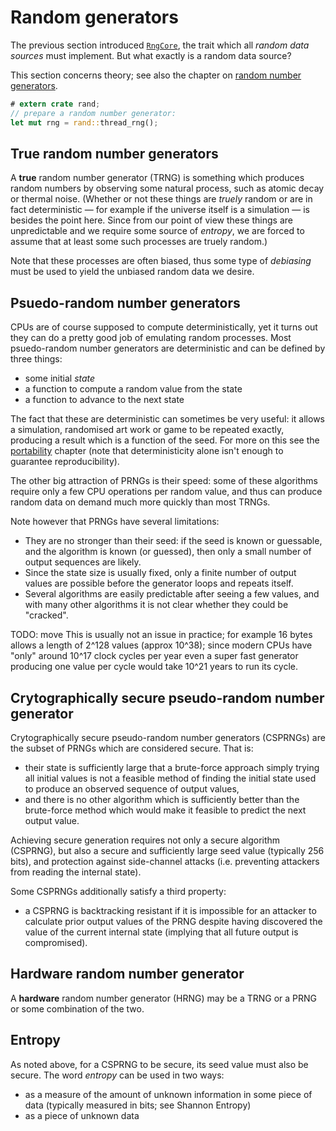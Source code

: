 # Random generators

The previous section introduced [`RngCore`], the trait which all *random data
sources* must implement. But what exactly is a random data source?

This section concerns theory; see also the chapter on
[random number generators](rngs.md).

```rust
# extern crate rand;
// prepare a random number generator:
let mut rng = rand::thread_rng();
```

## True random number generators

A **true** random number generator (TRNG) is something which produces random
numbers by observing some natural process, such as atomic decay or thermal noise.
(Whether or not these things are *truely* random or are in fact deterministic —
for example if the universe itself is a simulation — is besides the point here.
Since from our point of view these things are unpredictable and we require some
source of *entropy*, we are forced to assume that at least some such processes
are truely random.)

Note that these processes are often biased, thus some type of *debiasing* must
be used to yield the unbiased random data we desire.

## Psuedo-random number generators

CPUs are of course supposed to compute deterministically, yet it turns out they
can do a pretty good job of emulating random processes. Most psuedo-random
number generators are deterministic and can be defined by three things:

-   some initial *state*
-   a function to compute a random value from the state
-   a function to advance to the next state

The fact that these are deterministic can sometimes be very useful: it allows a
simulation, randomised art work or game to be repeated exactly, producing a
result which is a function of the seed. For more on this see the
[portability](portability.md) chapter (note that deterministicity alone isn't
enough to guarantee reproducibility).

The other big attraction of PRNGs is their speed: some of these algorithms
require only a few CPU operations per random value, and thus can produce
random data on demand much more quickly than most TRNGs.

Note however that PRNGs have several limitations:

-   They are no stronger than their seed: if the seed is known or guessable,
    and the algorithm is known (or guessed), then only a small number of output
    sequences are likely.
-   Since the state size is usually fixed, only a finite number of output values
    are possible before the generator loops and repeats itself. 
-   Several algorithms are easily predictable after seeing a few values, and
    with many other algorithms it is not clear whether they could be "cracked".

TODO: move
This is usually
not an issue in practice; for example 16 bytes allows a length of 2^128
values (approx 10^38); since modern CPUs have "only" around 10^17 clock
cycles per year even a super fast generator producing one value per cycle
would take 10^21 years to run its cycle.

## Crytographically secure pseudo-random number generator

Crytographically secure pseudo-random number generators (CSPRNGs) are the
subset of PRNGs which are considered secure. That is:

-   their state is sufficiently large that a brute-force approach simply trying
    all initial values is not a feasible method of finding the initial state
    used to produce an observed sequence of output values,
-   and there is no other algorithm which is sufficiently better than the
    brute-force method which would make it feasible to predict the next output
    value.

Achieving secure generation requires not only a secure algorithm (CSPRNG), but
also a secure and sufficiently large seed value (typically 256 bits), and
protection against side-channel attacks (i.e. preventing attackers from reading
the internal state).

Some CSPRNGs additionally satisfy a third property:

-   a CSPRNG is backtracking resistant if it is impossible for an attacker to
    calculate prior output values of the PRNG despite having discovered the
    value of the current internal state (implying that all future output is
    compromised).

## Hardware random number generator

A **hardware** random number generator (HRNG) may be a TRNG or a PRNG or some
combination of the two.

## Entropy

As noted above, for a CSPRNG to be secure, its seed value must also be secure.
The word *entropy* can be used in two ways:

-   as a measure of the amount of unknown information in some piece of data
    (typically measured in bits; see Shannon Entropy)
-   as a piece of unknown data

[`RngCore`]: ../rand/rand_core/trait.RngCore.html
